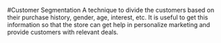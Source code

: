 #Customer Segmentation
A technique to divide the customers based on their purchase history, gender, age, interest, etc. It is useful to get this information so that the store can get help in personalize marketing and provide customers with relevant deals.

